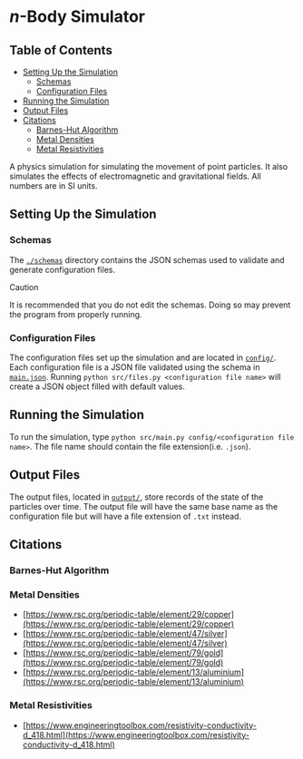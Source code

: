 # *n*-Body Simulator

## Table of Contents

- [Setting Up the Simulation](#setting-up-the-simulation)
  - [Schemas](#schemas)
  - [Configuration Files](#configuration-files)
- [Running the Simulation](#running-the-simulation)
- [Output Files](#output-files)
- [Citations](#citations)
  - [Barnes-Hut Algorithm](#barnes-hut-algorithm)
  - [Metal Densities](#metal-densities)
  - [Metal Resistivities](#metal-resistivities)

A physics simulation for simulating the movement of point particles.
It also simulates the effects of electromagnetic and gravitational fields.
All numbers are in SI units.

## Setting Up the Simulation

### Schemas

The [`./schemas`](./schemas/) directory contains the JSON schemas used to validate and generate configuration files.

> [!Caution]
> It is recommended that you do not edit the schemas.
> Doing so may prevent the program from properly running.

### Configuration Files

The configuration files set up the simulation and are located in [`config/`](./config/).
Each configuration file is a JSON file validated using the schema in [`main.json`](./schemas/main.json).
Running `python src/files.py <configuration file name>` will create a JSON object filled with default values.

## Running the Simulation

To run the simulation, type `python src/main.py config/<configuration file name>`.
The file name should contain the file extension(i.e. `.json`).

## Output Files

The output files, located in [`output/`](./output/), store records of the state of the particles over time.
The output file will have the same base name as the configuration file but will have a file extension of `.txt` instead.

## Citations

### Barnes-Hut Algorithm

### Metal Densities

- [https://www.rsc.org/periodic-table/element/29/copper](https://www.rsc.org/periodic-table/element/29/copper)
- [https://www.rsc.org/periodic-table/element/47/silver](https://www.rsc.org/periodic-table/element/47/silver)
- [https://www.rsc.org/periodic-table/element/79/gold](https://www.rsc.org/periodic-table/element/79/gold)
- [https://www.rsc.org/periodic-table/element/13/aluminium](https://www.rsc.org/periodic-table/element/13/aluminium)

### Metal Resistivities

- [https://www.engineeringtoolbox.com/resistivity-conductivity-d_418.html](https://www.engineeringtoolbox.com/resistivity-conductivity-d_418.html)
